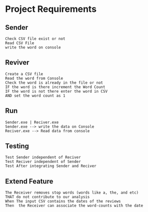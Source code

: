 # Project Requirements

## Sender

    Check CSV file exist or not
    Read CSV File
    write the word on console

## Reviver

    Create a CSV file
    Read the word from Console
    Check the word is already in the file or not
    IF the word is there increment the Word Count
    IF the word is not there enter the word in CSV 
    AND set the word count as 1

## Run

    Sender.exe | Reciver.exe
    Sender.exe --> write the data on Console
    Reciver.exe --> Read data from console

## Testing

    Test Sender independent of Reciver
    Test Reciver independent of Sender
    Test After integrating Sender and Reciver

## Extend Feature

    The Receiver removes stop words (words like a, the, and etc) 
    THAT do not contribute to our analysis
    When The input CSV contains the dates of the reviews
    Then  the Receiver can associate the word-counts with the date
